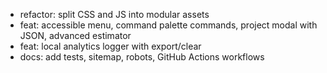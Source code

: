 - refactor: split CSS and JS into modular assets
- feat: accessible menu, command palette commands, project modal with JSON, advanced estimator
- feat: local analytics logger with export/clear
- docs: add tests, sitemap, robots, GitHub Actions workflows
